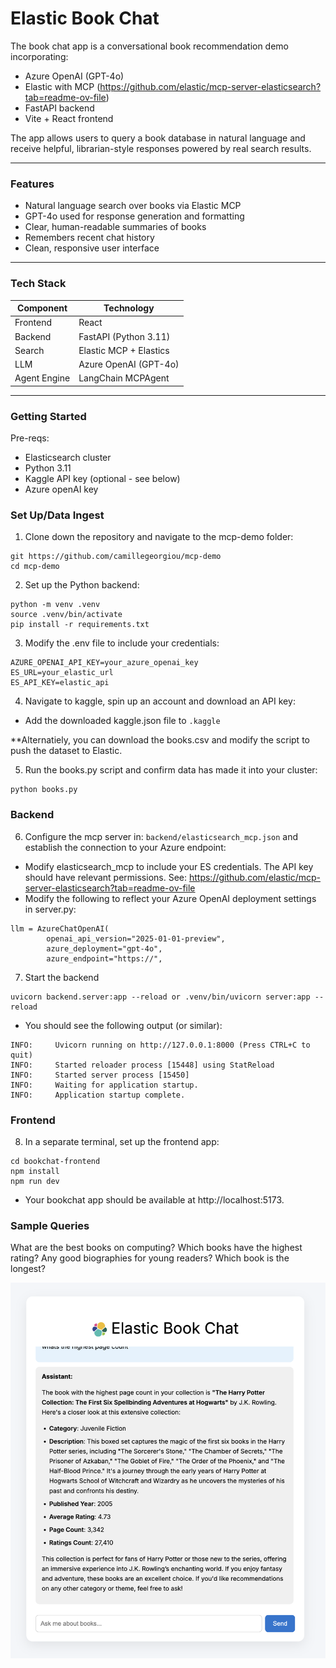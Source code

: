 # Elastic Book Chat

The book chat app is a conversational book recommendation demo incorporating:

- Azure OpenAI (GPT-4o)
- Elastic with MCP (https://github.com/elastic/mcp-server-elasticsearch?tab=readme-ov-file)
- FastAPI backend
- Vite + React frontend

The app allows users to query a book database in natural language and receive helpful, librarian-style responses powered by real search results.

---

### Features

- Natural language search over books via Elastic MCP
- GPT-4o used for response generation and formatting
- Clear, human-readable summaries of books
- Remembers recent chat history
- Clean, responsive user interface

---

### Tech Stack

| Component    | Technology                  |
|--------------|-----------------------------|
| Frontend     | React                |
| Backend      | FastAPI (Python 3.11)       |
| Search       | Elastic MCP + Elastics |
| LLM          | Azure OpenAI (GPT-4o)       |
| Agent Engine | LangChain MCPAgent          |

---

### Getting Started

Pre-reqs: 
- Elasticsearch cluster
- Python 3.11
- Kaggle API key (optional - see below)
- Azure openAI key

### Set Up/Data Ingest

1. Clone down the repository and navigate to the mcp-demo folder:

```
git https://github.com/camillegeorgiou/mcp-demo
cd mcp-demo
```

2. Set up the Python backend:

```
python -m venv .venv
source .venv/bin/activate
pip install -r requirements.txt
```

3. Modify the .env file to include your credentials:

```
AZURE_OPENAI_API_KEY=your_azure_openai_key
ES_URL=your_elastic_url
ES_API_KEY=elastic_api
```

4. Navigate to kaggle, spin up an account and download an API key:
- Add the downloaded kaggle.json file to `.kaggle`

**Alternatiely, you can download the books.csv and modify the script to push the dataset to Elastic.

5. Run the books.py script and confirm data has made it into your cluster:

```
python books.py
```

### Backend 

6. Configure the mcp server in: `backend/elasticsearch_mcp.json` and establish the connection to your Azure endpoint:

- Modify elasticsearch_mcp to include your ES credentials. The API key should have relevant permissions. See: https://github.com/elastic/mcp-server-elasticsearch?tab=readme-ov-file
- Modify the following to reflect your Azure OpenAI deployment settings in server.py:

```
llm = AzureChatOpenAI(
        openai_api_version="2025-01-01-preview",
        azure_deployment="gpt-4o",
        azure_endpoint="https://",
```

7. Start the backend

```
uvicorn backend.server:app --reload or .venv/bin/uvicorn server:app --reload

```

- You should see the following output (or similar):
```
INFO:     Uvicorn running on http://127.0.0.1:8000 (Press CTRL+C to quit)
INFO:     Started reloader process [15448] using StatReload
INFO:     Started server process [15450]
INFO:     Waiting for application startup.
INFO:     Application startup complete.
```

### Frontend

8. In a separate terminal, set up the frontend app:

```
cd bookchat-frontend 
npm install
npm run dev
```

- Your bookchat app should be available at http://localhost:5173.

### Sample Queries
What are the best books on computing?
Which books have the highest rating?
Any good biographies for young readers?
Which book is the longest?

![image](demo.png)



